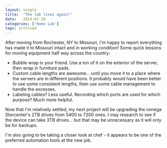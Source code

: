 ```yaml
---
layout: single
title:  "The lab lives again!"
date:   2014-07-28
categories: ['Home Lab']
tags: archived
---
```

After moving from Rochester, NY to Missouri, I'm happy to report everything has made it to Missouri intact and in working condition! Some quick lessons for moving equipment half way across the country:

* Bubble wrap is your friend. Use a ton of it on the exterior of the server, then wrap in furniture pads.
* Custom cable lengths are awesome... until you move it to a place where the servers are in different positions. It probably would have been better to use some consistent lengths, then use some cable management to handle the excesses.
* Labeling cables? Less useful. Recording which ports are used for which purpose? Much more helpful.

Now that I'm relatively settled, my next project will be upgrading the iomega Storcenter's 2TB drives from 5400 to 7200 ones. I may research to see if the device can take 3TB drives... but that may be unnecessary as it will only be for backups.

I'm also going to be taking a closer look at chef - it appears to be one of the preferred automation tools at the new job.